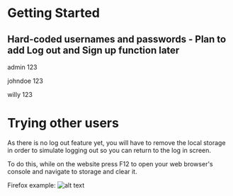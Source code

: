 # Getting Started

## Hard-coded usernames and passwords - Plan to add Log out and Sign up function later
admin
123

johndoe
123

willy
123

# Trying other users

As there is no log out feature yet, you will have to remove the local storage in order to simulate logging out so you can return to the log in screen.

To do this, while on the website press F12 to open your web browser's console and navigate to storage and clear it.

Firefox example:
![alt text]([http://url/to/img.png](https://user-images.githubusercontent.com/56279081/212358552-f4744a9d-42fb-4d63-bf56-01afe9f7c501.png))
